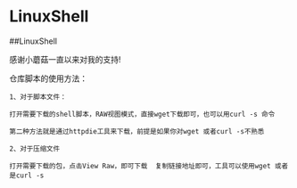 # LinuxShell


##LinuxShell






感谢小蘑菇一直以来对我的支持!




仓库脚本的使用方法：
```
1、对于脚本文件：

打开需要下载的shell脚本，RAW视图模式，直接wget下载即可，也可以用curl -s 命令  

第二种方法就是通过httpdie工具来下载，前提是如果你对wget 或者curl -s不熟悉

2、对于压缩文件

打开需要下载的包，点击View Raw，即可下载  复制链接地址即可，工具可以使用wget 或者是curl -s
```

